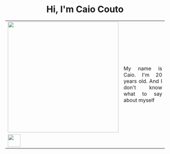 <html>
  <h1 align="center">Hi, I'm Caio Couto</h1>

<table align="center" cellspacing="0" cellpadding="0">
  <tbody>
    <tr><td>
      <a href="https://github.com/th3worst4?tab=repositories" target="_blank">
      <img width="350em" src="https://github-readme-stats.vercel.app/api/top-langs/?username=th3worst4&layout=compact&langs_couns=9&theme=dark&langs_count=6"></a>
    </td>
    <td rowspan='2' width='200px' align='justify'>
      My name is Caio. I'm 20 years old. And I don't know what to say about myself
    </td></tr>
    <tr><td>
       <a href="https://www.linkedin.com/in/caio-silva-couto-98690221a/" target="_blank">
       <img class=".social-media" height="40em" src="https://img.shields.io/badge/LinkedIn-0077B5?style=for-the-badge&logo=linkedin&logoColor=white"></a>
    </td></tr>
  </tbody>
</table>
</html>
